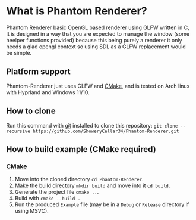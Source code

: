 # What is Phantom Renderer?

Phantom Renderer basic OpenGL based renderer using GLFW written in C, It is designed in a way that you are expected to manage the window (some heelper functions provided) because this being purely a renderer it only needs a glad opengl context so using SDL as a GLFW replacement would be simple.

## Platform support

Phantom-Renderer just uses GLFW and [CMake](https://cmake.org/), and is tested on Arch linux with Hyprland and Windows 11/10.

## How to clone

Run this command with [git](https://git-scm.com/) installed to clone this repository: `git clone --recursive https://github.com/ShoweryCellar34/Phantom-Renderer.git`

## How to build example \(CMake required\)

### [CMake](https://cmake.org/)
1. Move into the cloned directory `cd Phantom-Renderer`.
2. Make the build directory `mkdir build` and move into it `cd build`.
3. Generate the project file `cmake ..`.
4. Build with `cmake --build .`
5. Run the produced `Example` file \(may be in a `Debug` or `Release` directory if using MSVC\).
